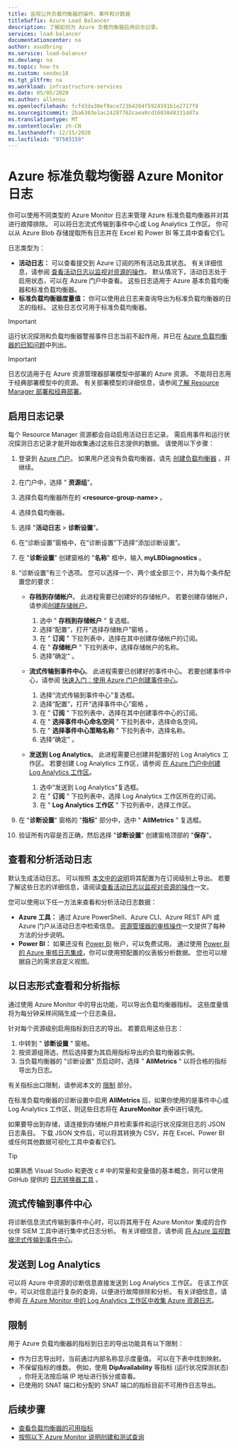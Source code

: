 ```yaml
---
title: 监视公共负载均衡器的操作、事件和计数器
titleSuffix: Azure Load Balancer
description: 了解如何为 Azure 负载均衡器启用日志记录。
services: load-balancer
documentationcenter: na
author: asudbring
ms.service: load-balancer
ms.devlang: na
ms.topic: how-to
ms.custom: seodec18
ms.tgt_pltfrm: na
ms.workload: infrastructure-services
ms.date: 05/05/2020
ms.author: allensu
ms.openlocfilehash: fcfd3da30ef9ace723b4204f5924591b1e2717f8
ms.sourcegitcommit: 2ba6303e1ac24287762caea9cd1603848331dd7a
ms.translationtype: MT
ms.contentlocale: zh-CN
ms.lasthandoff: 12/15/2020
ms.locfileid: "97503159"
---
```

# <a name="azure-monitor-logs-for-azure-standard-load-balancer"></a>Azure 标准负载均衡器 Azure Monitor 日志

你可以使用不同类型的 Azure Monitor 日志来管理 Azure 标准负载均衡器并对其进行故障排除。 可以将日志流式传输到事件中心或 Log Analytics 工作区。 你可以从 Azure Blob 存储提取所有日志并在 Excel 和 Power BI 等工具中查看它们。 

日志类型为：

* **活动日志：** 可以查看提交到 Azure 订阅的所有活动及其状态。 有关详细信息，请参阅 [查看活动日志以监视对资源的操作](../azure-resource-manager/management/view-activity-logs.md)。 默认情况下，活动日志处于启用状态，可以在 Azure 门户中查看。 这些日志适用于 Azure 基本负载均衡器和标准负载均衡器。
* **标准负载均衡器度量值：** 你可以使用此日志来查询导出为标准负载均衡器的日志的指标。 这些日志仅可用于标准负载均衡器。

> [!IMPORTANT]
> 运行状况探测和负载均衡器警报事件日志当前不起作用，并已在 [Azure 负载均衡器的已知问题](whats-new.md#known-issues)中列出。 

> [!IMPORTANT]
> 日志仅适用于在 Azure 资源管理器部署模型中部署的 Azure 资源。 不能将日志用于经典部署模型中的资源。 有关部署模型的详细信息，请参阅[了解 Resource Manager 部署和经典部署](../azure-resource-manager/management/deployment-models.md)。

## <a name="enable-logging"></a>启用日志记录

每个 Resource Manager 资源都会自动启用活动日志记录。 需启用事件和运行状况探测日志记录才能开始收集通过这些日志提供的数据。 请使用以下步骤：

1. 登录到 [Azure 门户](https://portal.azure.com)。 如果用户还没有负载均衡器，请先 [创建负载均衡器](./quickstart-load-balancer-standard-public-portal.md) ，并继续。
1. 在门户中，选择 " **资源组**"。
2. 选择负载均衡器所在的 **\<resource-group-name>** 。
3. 选择负载均衡器。
4. 选择 "**活动日志**  >  **诊断设置**"。
5. 在“诊断设置”窗格中，在“诊断设置”下选择“添加诊断设置”。  
6. 在 "**诊断设置**" 创建窗格的 "**名称**" 框中，输入 **myLBDiagnostics** 。
7. “诊断设置”有三个选项。 您可以选择一个、两个或全部三个，并为每个条件配置您的要求：

   * **存档到存储帐户**。 此进程需要已创建好的存储帐户。 若要创建存储帐户，请参阅[创建存储帐户](../storage/common/storage-account-create.md?tabs=azure-portal)。
     1. 选中 " **存档到存储帐户** " 复选框。
     2. 选择“配置”，打开“选择存储帐户”窗格 。
     3. 在 " **订阅** " 下拉列表中，选择在其中创建存储帐户的订阅。
     4. 在 " **存储帐户** " 下拉列表中，选择存储帐户的名称。
     5. 选择“确定”  。

   * **流式传输到事件中心**。 此进程需要已创建好的事件中心。 若要创建事件中心，请参阅 [快速入门：使用 Azure 门户创建事件中心](../event-hubs/event-hubs-create.md)。
     1. 选择“流式传输到事件中心”复选框。
     2. 选择“配置”，打开“选择事件中心”窗格 。
     3. 在 " **订阅** " 下拉列表中，选择在其中创建事件中心的订阅。
     4. 在 " **选择事件中心命名空间** " 下拉列表中，选择命名空间。
     5. 在 " **选择事件中心策略名称** " 下拉列表中，选择名称。
     6. 选择“确定”  。

   * **发送到 Log Analytics**。 此进程需要已创建并配置好的 Log Analytics 工作区。 若要创建 Log Analytics 工作区，请参阅 [在 Azure 门户中创建 Log Analytics 工作区](../azure-monitor/learn/quick-create-workspace.md)。
     1. 选中“发送到 Log Analytics”复选框。
     2. 在 " **订阅** " 下拉列表中，选择 Log Analytics 工作区所在的订阅。
     3. 在 " **Log Analytics 工作区** " 下拉列表中，选择工作区。

8. 在 "**诊断设置**" 窗格的 "**指标**" 部分中，选中 " **AllMetrics** " 复选框。

9. 验证所有内容是否正确，然后选择 "**诊断设置**" 创建窗格顶部的 "**保存**"。

## <a name="view-and-analyze-the-activity-log"></a>查看和分析活动日志

默认生成活动日志。 可以按照 [本文中的说明](https://docs.microsoft.com/azure/azure-monitor/platform/activity-log)将其配置为在订阅级别上导出。 若要了解这些日志的详细信息，请阅读[查看活动日志以监视对资源的操作](../azure-resource-manager/management/view-activity-logs.md)一文。

您可以使用以下任一方法来查看和分析活动日志数据：

* **Azure 工具：** 通过 Azure PowerShell、Azure CLI、Azure REST API 或 Azure 门户从活动日志中检索信息。 [资源管理器的审核操作](../azure-resource-manager/management/view-activity-logs.md)一文提供了每种方法的分步说明。
* **Power BI：** 如果还没有 [Power BI](https://powerbi.microsoft.com/pricing) 帐户，可以免费试用。 通过使用 [Power BI 的 Azure 审核日志集成](https://powerbi.microsoft.com/integrations/azure-audit-logs/)，你可以使用预配置的仪表板分析数据。 您也可以根据自己的需求自定义视图。

## <a name="view-and-analyze-metrics-as-logs"></a>以日志形式查看和分析指标
通过使用 Azure Monitor 中的导出功能，可以导出负载均衡器指标。 这些度量值将为每分钟采样间隔生成一个日志条目。

针对每个资源级别启用指标到日志的导出。 若要启用这些日志：

1. 中转到 " **诊断设置** " 窗格。
1. 按资源组筛选，然后选择要为其启用指标导出的负载均衡器实例。 
1. 当负载均衡器的 "诊断设置" 页启动时，选择 " **AllMetrics** " 以将合格的指标导出为日志。

有关指标出口限制，请参阅本文的 [限制](#limitations) 部分。

在标准负载均衡器的诊断设置中启用 **AllMetrics** 后，如果你使用的是事件中心或 Log Analytics 工作区，则这些日志将在 **AzureMonitor** 表中进行填充。 

如果要导出到存储，请连接到存储帐户并检索事件和运行状况探测日志的 JSON 日志条目。 下载 JSON 文件后，可以将其转换为 CSV，并在 Excel、Power BI 或任何其他数据可视化工具中查看它们。 

> [!TIP]
> 如果熟悉 Visual Studio 和更改 c # 中的常量和变量值的基本概念，则可以使用 GitHub 提供的 [日志转换器工具](https://github.com/Azure-Samples/networking-dotnet-log-converter) 。

## <a name="stream-to-an-event-hub"></a>流式传输到事件中心
将诊断信息流式传输到事件中心时，可以将其用于在 Azure Monitor 集成的合作伙伴 SIEM 工具中进行集中式日志分析。 有关详细信息，请参阅 [将 Azure 监视数据流式传输到事件中心](../azure-monitor/platform/stream-monitoring-data-event-hubs.md#partner-tools-with-azure-monitor-integration)。

## <a name="send-to-log-analytics"></a>发送到 Log Analytics
可以将 Azure 中资源的诊断信息直接发送到 Log Analytics 工作区。 在该工作区中，可以对信息运行复杂的查询，以便进行故障排除和分析。 有关详细信息，请参阅 [在 Azure Monitor 中的 Log Analytics 工作区中收集 Azure 资源日志](../azure-monitor/platform/resource-logs.md#send-to-log-analytics-workspace)。

## <a name="limitations"></a>限制
用于 Azure 负载均衡器的指标到日志的导出功能具有以下限制：
* 作为日志导出时，当前通过内部名称显示度量值。 可以在下表中找到映射。
* 不保留指标的维数。 例如，使用 **DipAvailability** 等指标 (运行状况探测状态) ，你将无法按后端 IP 地址进行拆分或查看。
* 已使用的 SNAT 端口和分配的 SNAT 端口的指标目前不可用作日志导出。

## <a name="next-steps"></a>后续步骤
* [查看负载均衡器的可用指标](https://docs.microsoft.com/azure/load-balancer/load-balancer-standard-diagnostics)
* [按照以下 Azure Monitor 说明创建和测试查询](https://docs.microsoft.com/azure/azure-monitor/log-query/log-query-overview)
